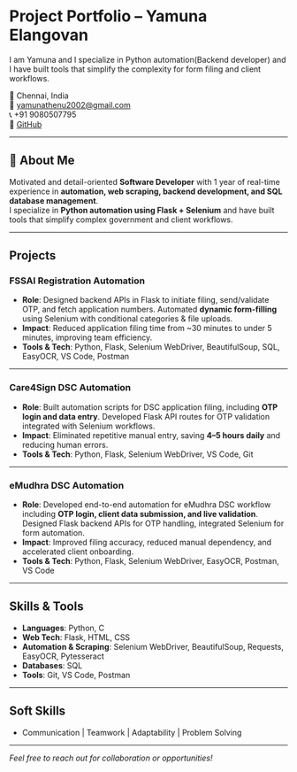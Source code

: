 # Project Portfolio – Yamuna Elangovan  

I am Yamuna and I specialize in Python automation(Backend developer) and I have built tools that simplify the complexity for form filing and client workflows.

📍 Chennai, India  
📧 yamunathenu2002@gmail.com  
📞 +91 9080507795  
🔗 [GitHub](https://github.com/Yamuna369)  

---

## 📌 About Me  
Motivated and detail-oriented **Software Developer** with 1 year of real-time experience in **automation, web scraping, backend development, and SQL database management**.  
I specialize in **Python automation using Flask + Selenium** and have built tools that simplify complex government and client workflows.  

---

## Projects  

### FSSAI Registration Automation  
- **Role**: Designed backend APIs in Flask to initiate filing, send/validate OTP, and fetch application numbers. Automated **dynamic form-filling** using Selenium with conditional categories & file uploads.  
- **Impact**: Reduced application filing time from ~30 minutes to under 5 minutes, improving team efficiency.  
- **Tools & Tech**: Python, Flask, Selenium WebDriver, BeautifulSoup, SQL, EasyOCR, VS Code, Postman  

---

### Care4Sign DSC Automation  
- **Role**: Built automation scripts for DSC application filing, including **OTP login and data entry**. Developed Flask API routes for OTP validation integrated with Selenium workflows.  
- **Impact**: Eliminated repetitive manual entry, saving **4–5 hours daily** and reducing human errors.  
- **Tools & Tech**: Python, Flask, Selenium WebDriver, VS Code, Git  

---

### eMudhra DSC Automation  
- **Role**: Developed end-to-end automation for eMudhra DSC workflow including **OTP login, client data submission, and live validation**. Designed Flask backend APIs for OTP handling, integrated Selenium for form automation.  
- **Impact**: Improved filing accuracy, reduced manual dependency, and accelerated client onboarding.  
- **Tools & Tech**: Python, Flask, Selenium WebDriver, EasyOCR, Postman, VS Code  

---

## Skills & Tools  
- **Languages**: Python, C  
- **Web Tech**: Flask, HTML, CSS  
- **Automation & Scraping**: Selenium WebDriver, BeautifulSoup, Requests, EasyOCR, Pytesseract  
- **Databases**: SQL  
- **Tools**: Git, VS Code, Postman  

---

## Soft Skills  
- Communication | Teamwork | Adaptability | Problem Solving  

---

*Feel free to reach out for collaboration or opportunities!*  
